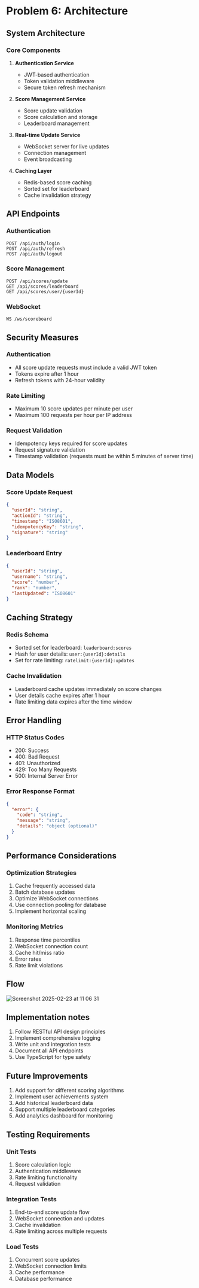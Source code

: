# Problem 6: Architecture

## System Architecture

### Core Components
1. **Authentication Service**
   - JWT-based authentication
   - Token validation middleware
   - Secure token refresh mechanism

2. **Score Management Service**
   - Score update validation
   - Score calculation and storage
   - Leaderboard management

3. **Real-time Update Service**
   - WebSocket server for live updates
   - Connection management
   - Event broadcasting

4. **Caching Layer**
   - Redis-based score caching
   - Sorted set for leaderboard
   - Cache invalidation strategy

## API Endpoints

### Authentication
```
POST /api/auth/login
POST /api/auth/refresh
POST /api/auth/logout
```

### Score Management
```
POST /api/scores/update
GET /api/scores/leaderboard
GET /api/scores/user/{userId}
```

### WebSocket
```
WS /ws/scoreboard
```

## Security Measures

### Authentication
- All score update requests must include a valid JWT token
- Tokens expire after 1 hour
- Refresh tokens with 24-hour validity

### Rate Limiting
- Maximum 10 score updates per minute per user
- Maximum 100 requests per hour per IP address

### Request Validation
- Idempotency keys required for score updates
- Request signature validation
- Timestamp validation (requests must be within 5 minutes of server time)

## Data Models

### Score Update Request
```json
{
  "userId": "string",
  "actionId": "string",
  "timestamp": "ISO8601",
  "idempotencyKey": "string",
  "signature": "string"
}
```

### Leaderboard Entry
```json
{
  "userId": "string",
  "username": "string",
  "score": "number",
  "rank": "number",
  "lastUpdated": "ISO8601"
}
```

## Caching Strategy

### Redis Schema
- Sorted set for leaderboard: `leaderboard:scores`
- Hash for user details: `user:{userId}:details`
- Set for rate limiting: `ratelimit:{userId}:updates`

### Cache Invalidation
- Leaderboard cache updates immediately on score changes
- User details cache expires after 1 hour
- Rate limiting data expires after the time window

## Error Handling

### HTTP Status Codes
- 200: Success
- 400: Bad Request
- 401: Unauthorized
- 429: Too Many Requests
- 500: Internal Server Error

### Error Response Format
```json
{
  "error": {
    "code": "string",
    "message": "string",
    "details": "object (optional)"
  }
}
```

## Performance Considerations

### Optimization Strategies
1. Cache frequently accessed data
2. Batch database updates
3. Optimize WebSocket connections
4. Use connection pooling for database
5. Implement horizontal scaling

### Monitoring Metrics
1. Response time percentiles
2. WebSocket connection count
3. Cache hit/miss ratio
4. Error rates
5. Rate limit violations


## Flow

![Screenshot 2025-02-23 at 11 06 31](https://github.com/user-attachments/assets/bdfa3b7d-da92-4b0a-9870-96f91c99242f)


## Implementation notes
1. Follow RESTful API design principles
2. Implement comprehensive logging
3. Write unit and integration tests
4. Document all API endpoints
5. Use TypeScript for type safety

## Future Improvements
1. Add support for different scoring algorithms
2. Implement user achievements system
3. Add historical leaderboard data
4. Support multiple leaderboard categories
5. Add analytics dashboard for monitoring

## Testing Requirements

### Unit Tests
1. Score calculation logic
2. Authentication middleware
3. Rate limiting functionality
4. Request validation

### Integration Tests
1. End-to-end score update flow
2. WebSocket connection and updates
3. Cache invalidation
4. Rate limiting across multiple requests

### Load Tests
1. Concurrent score updates
2. WebSocket connection limits
3. Cache performance
4. Database performance



